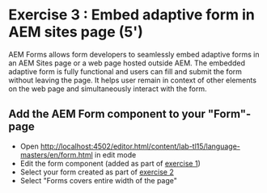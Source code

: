 # Exercise 3 : Embed adaptive form in AEM sites page (5')

AEM Forms allows form developers to seamlessly embed adaptive forms in an AEM Sites page or a web page hosted outside AEM. The embedded adaptive form is fully functional and users can fill and submit the form without leaving the page. It helps user remain in context of other elements on the web page and simultaneously interact with the form.

## Add the AEM Form component to your "Form"-page

* Open [http://localhost:4502/editor.html/content/lab-tl15/language-masters/en/form.html](http://localhost:4502/editor.html/content/lab-tl15/language-masters/en/form.html) in edit mode
* Edit the form component (added as part of [exercise 1](../exercise1/README.md))
* Select your form created as part of [exercise 2](../exercise2/README.md)
* Select "Forms covers entire width of the page"

